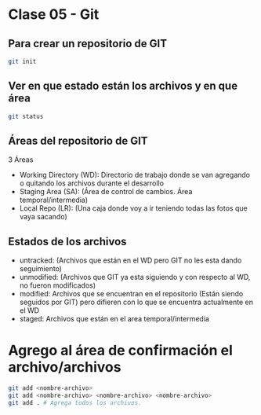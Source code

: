 # Clase 05 - Git 

## Para crear un repositorio de GIT

```sh
git init
```

## Ver en que estado están los archivos y en que área

```sh
git status
```

## Áreas del repositorio de GIT

3 Áreas

* Working Directory (WD): Directorio de trabajo donde se van agregando o quitando los archivos durante el desarrollo
* Staging Area (SA): (Área de control de cambios. Área temporal/intermedia)
* Local Repo (LR): (Una caja donde voy a ir teniendo todas las fotos que vaya sacando)

## Estados de los archivos

* untracked: (Archivos que están en el WD pero GIT no les esta dando seguimiento)
* unmodified: (Archivos que GIT ya esta siguiendo y con respecto al WD, no fueron modificados)
* modified: Archivos que se encuentran en el repositorio (Están siendo seguidos por GIT) pero difieren con lo que se encuentra actualmente en el WD
* staged: Archivos que están en el area temporal/intermedia

# Agrego al área de confirmación el archivo/archivos 

```sh
git add <nombre-archivo>
git add <nombre-archivo> <nombre-archivo> <nombre-archivo>
git add . # Agrega todos los archivos.
```

